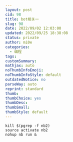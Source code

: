 ```yaml
---
layout: post
cid: 98
title: bot相关一
slug: 98
date: 2022/09/02 12:03:00
updated: 2022/09/25 18:38:08
status: private
author: mi0e
categories: 
  - 编程
tags: 
customSummary: 
mathjax: auto
noThumbInfoEmoji: 
noThumbInfoStyle: default
outdatedNotice: no
parseWay: auto
reprint: standard
thumb: 
thumbChoice: yes
thumbDesc: 
thumbSmall: 
thumbStyle: default
---
```



```
kill $(pgrep -f nb2)
source activate nb2
nohup nb run &
```
